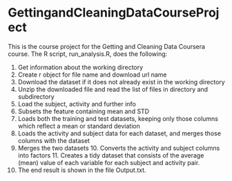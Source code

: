 # GettingandCleaningDataCourseProject

This is the course project for the Getting and Cleaning Data Coursera course. The R script, run_analysis.R, does the following:
1. Get information about the working directory 
2. Create r object for file name and download url name
3. Download the dataset if it does not already exist in the working directory
4. Unzip the downloaded file and read the list of files in directory and subdirectory
5. Load the subject, activity and further info
6. Subsets the feature containing mean and STD
7. Loads both the training and test datasets, keeping only those columns which reflect a mean or standard deviation
8. Loads the activity and subject data for each dataset, and merges those columns with the dataset
9. Merges the two datasets 10. Converts the activity and subject columns into factors 11. Creates a tidy dataset that consists of the average (mean) value of each variable for each subject and activity pair.
12. The end result is shown in the file Output.txt.
